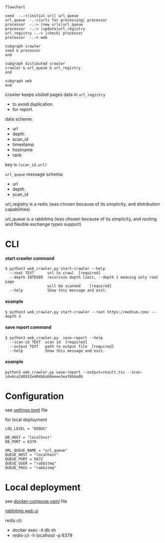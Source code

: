 ```mermaid
flowchart

seed  -.->|initial url| url_queue 
url_queue  -.->|urls for processing| processor
processor  -.-> |new urls|url_queue
processor  -.-> |update|url_registry
url_registry -.-> |check| processor 
processor  -.-> web

subgraph crawler
seed & processor 
end

subgraph distibuted crawler
crawler & url_queue & url_registry
end

subgraph web
end
```

crawler keeps visited pages data in `url_registry`

- to avoid duplication
- for report.

data scheme:

- url
- depth
- scan_id
- timestamp
- hostname
- rank

key is `(scan_id,url)`

`url_queue` message schema:

- url
- depth
- scan_id

url_registry is a redis (was chosen because of its simplicity, and distribution capabilities)

url_queue is a rabbitmq (was chosen because of its simplicity, and routing and flexible exchange types support)

# CLI

#### start crawler command

```
$ python3 web_crawler.py start-crawler --help
  --root TEXT      url to crawl  [required]
  --depth INTEGER  recursion depth limit, --depth 1 meaning only root page
                   will be scanned    [required]
  --help           Show this message and exit.
```

#### example

```
$ python3 web_crawler.py start-crawler --root https://medium.com/ --depth 3
```

#### save report command

```
$ python3 web_crawler.py  save-report --help
  --scan-id TEXT  scan id  [required]
  --output TEXT   path to output file  [required]
  --help          Show this message and exit.
```

#### example

```
python3 web_crawler.py save-report --output=result.tsv --scan-id=bca240552e404b6ab0eeee3ea76b6a0b
```

# Configuration

see [settings.toml](config/settings.toml) file

for local deployment

```
LOG_LEVEL = "DEBUG"

DB_HOST = "localhost"
DB_PORT = 6379

URL_QUEUE_NAME = "url_queue"
QUEUE_HOST = "localhost"
QUEUE_PORT = 5672
QUEUE_USER = "rabbitmq"
QUEUE_PASS = "rabbitmq"
```

# Local deployment

see [docker-compose.yaml](docker-compose.yaml) file

[rabbitmq web ui](http://localhost:15672/#/)

redis cli:
- docker exec -it db sh
- redis-cli -h localhost -p 6379